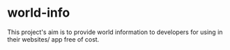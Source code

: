 # world-info
This project's aim is to provide world information to developers for using in their websites/ app free of cost. 
